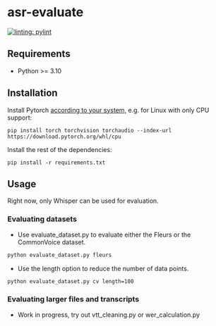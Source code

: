 # asr-evaluate

[![linting: pylint](https://img.shields.io/badge/linting-pylint-yellowgreen)](https://github.com/pylint-dev/pylint)

## Requirements

- Python >= 3.10

## Installation

Install Pytorch [according to your system,](https://pytorch.org/get-started/locally/) e.g. for Linux with only CPU support:

```shell
pip install torch torchvision torchaudio --index-url https://download.pytorch.org/whl/cpu
```

Install the rest of the dependencies:

```shell
pip install -r requirements.txt
```

## Usage

Right now, only Whisper can be used for evaluation.

### Evaluating datasets

- Use evaluate_dataset.py to evaluate either the Fleurs or the CommonVoice dataset.
```bash
python evaluate_dataset.py fleurs
```
- Use the length option to reduce the number of data points.
```bash
python evaluate_dataset.py cv length=100
```

### Evaluating larger files and transcripts

- Work in progress, try out vtt_cleaning.py or wer_calculation.py
